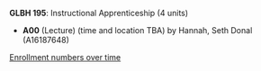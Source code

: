 **GLBH 195**: Instructional Apprenticeship (4 units)

- **A00** (Lecture) (time and location TBA) by Hannah, Seth Donal (A16187648)

[Enrollment numbers over time](./GLBH195.tsv)
